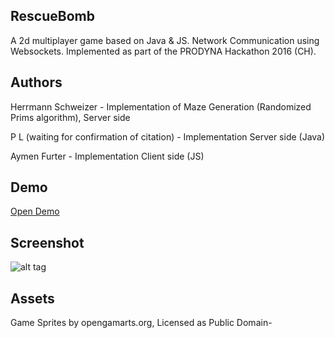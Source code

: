 ## RescueBomb
A 2d multiplayer game based on Java & JS. Network Communication using Websockets. Implemented as part of the PRODYNA Hackathon 2016 (CH).

## Authors
Herrmann Schweizer - Implementation of Maze Generation (Randomized Prims algorithm), Server side 

P L (waiting for confirmation of citation) - Implementation Server side (Java)

Aymen Furter - Implementation Client side (JS)

## Demo
[Open Demo](http://rescuebomb.aymenfurter.ch:8050/)

## Screenshot
![alt tag](http://i.imgur.com/ea0Igd0.png)

## Assets
Game Sprites by opengamarts.org, Licensed as Public Domain-
